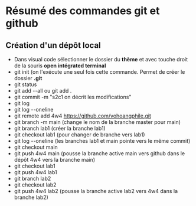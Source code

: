 # Résumé des commandes git et github
## Création d'un dépôt local
- Dans visual code sélectionner le dossier du **thème** et avec touche droit de la souris 
 **open intégrated terminal**
- git init (on l'exécute une seul fois cette commande. Permet de créer le dossier **.git**
- git status
- git add --all ou git add .
- git commit -m "s2c1 on décrit les modifications"
- git log 
- git log --oneline
- git remote add 4w4 https://github.com/vohoangphile.git
- git branch -m main (change le nom de la branche master pour main)
- git branch lab1 (créer la branche lab1)
- git checkout lab1 (pour changer de branche vers lab1)
- git log --oneline (les branches lab1 et main pointe vers le même commit)
- git checkout main
- git push 4w4 main (pousse la branche active main vers github dans le dépôt 4w4 vers 
la branche main)
- git checkout lab1
- git push 4w4 lab1
- git branch lab2
- git checkout lab2
- git push 4w4 lab2 (pousse la branche active lab2 vers 4w4 dans la branche lab2)
